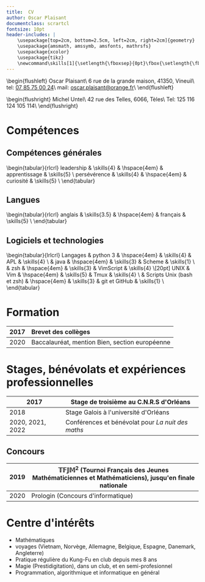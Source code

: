 ```yaml
---
title:  CV
author: Oscar Plaisant
documentclass: scrartcl
fontsize: 10pt
header-includes: |
    \usepackage[top=2cm, bottom=2.5cm, left=2cm, right=2cm]{geometry}
    \usepackage{amsmath, amssymb, amsfonts, mathrsfs}
    \usepackage{xcolor}
    \usepackage{tikz}
    \newcommand\skills[1]{\setlength{\fboxsep}{0pt}\fbox{\setlength{\fboxsep}{2pt}\colorbox{black}{\hspace{#1em}}\hspace*{-#1em}\hspace{5em}}}
---
```



\begin{flushleft}
    Oscar Plaisant\\
    6 rue de la grande maison, 41350, Vineuil\\
    tel: [07 85 75 00 24](telto:0787750024)\\
    mail: [oscar.plaisant@orange.fr](mailto:oscar.plaisant@orange.fr)\\
\end{flushleft}

\begin{flushright}
    Michel Untel\\
    42 rue des Telles, 6066, Tèles\\
    Tel: 125 116 124 105 114\\
\end{flushright}



# Compétences


## Compétences générales

\begin{tabular}{rlcrl}
leadership    & \skills{4}   & \hspace{4em} &   apprentissage & \skills{5} \\
persévérence  & \skills{4}   & \hspace{4em} &   curiosité     & \skills{5} \\
\end{tabular}


## Langues

\begin{tabular}{rlcrl}
anglais  & \skills{3.5}   & \hspace{4em} &   français & \skills{5} \\
\end{tabular}


## Logiciels et technologies

\begin{tabular}{lrlcrl}
Langages & python 3                   & \hspace{4em} & \skills{4}   &   APL                      & \skills{4} \\
         & java                       & \hspace{4em} & \skills{3}   & Scheme                     & \skills{1} \\
         & zsh                        & \hspace{4em} & \skills{3}   & VimScript                  & \skills{4} \\[20pt]
UNIX     & Vim                        & \hspace{4em} & \skills{5}   & Tmux                       & \skills{4} \\
         & Scripts Unix (bash et zsh) & \hspace{4em} & \skills{3}   & git et GitHub              & \skills{1} \\
\end{tabular}


# Formation

| 2017 | Brevet des collèges                            |
|:----:|:-----------------------------------------------|
| 2020 | Baccalauréat, mention Bien, section européenne |



# Stages, bénévolats et expériences professionnelles

| 2017             | Stage de troisième au C.N.R.S d'Orléans              |
|------------------|------------------------------------------------------|
| 2018             | Stage Galois à l'université d'Orléans                |
| 2020, 2021, 2022 | Conférences et bénévolat pour _La nuit des maths_      |


## Concours

| 2019   | $\mathbb{T}\mathbb{F}\mathbb{J}\mathbb{M}^2$ (Tournoi Français des Jeunes Mathématiciennes et Mathématiciens), jusqu'en finale nationale |
|--------|---------------------------------------------------------------------------------------------------|
| 2020   | Prologin (Concours d'informatique)                                                                |



# Centre d'intérêts

 - Mathématiques
 - voyages (Vietnam, Norvège, Allemagne, Belgique, Espagne, Danemark, Angleterre)
 - Pratique régulière du Kung-Fu en club depuis mes 8 ans
 - Magie (Prestidigitation), dans un club, et en semi-profesionnel
 - Programmation, algorithmique et informatique en général



